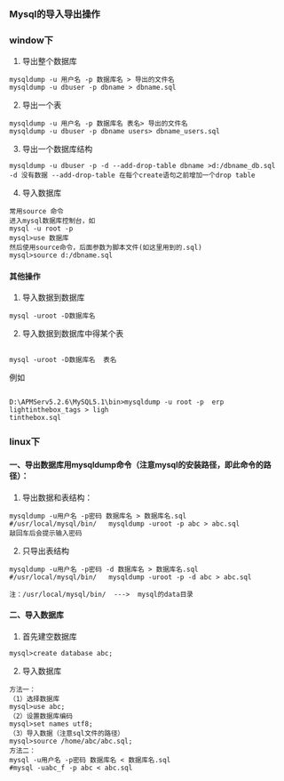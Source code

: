 ### Mysql的导入导出操作


### window下

1. 导出整个数据库
```
mysqldump -u 用户名 -p 数据库名 > 导出的文件名
mysqldump -u dbuser -p dbname > dbname.sql
```

2. 导出一个表
```
mysqldump -u 用户名 -p 数据库名 表名> 导出的文件名
mysqldump -u dbuser -p dbname users> dbname_users.sql
```

3. 导出一个数据库结构
```
mysqldump -u dbuser -p -d --add-drop-table dbname >d:/dbname_db.sql
-d 没有数据 --add-drop-table 在每个create语句之前增加一个drop table
```

4. 导入数据库
```
常用source 命令
进入mysql数据库控制台，如
mysql -u root -p
mysql>use 数据库
然后使用source命令，后面参数为脚本文件(如这里用到的.sql)
mysql>source d:/dbname.sql
```
 

 
#### 其他操作
1. 导入数据到数据库

```
mysql -uroot -D数据库名 
```

2. 导入数据到数据库中得某个表
```

mysql -uroot -D数据库名  表名
```

例如
```

D:\APMServ5.2.6\MySQL5.1\bin>mysqldump -u root -p  erp lightinthebox_tags > ligh
tinthebox.sql
```
 

### linux下

#### 一、导出数据库用mysqldump命令（注意mysql的安装路径，即此命令的路径）：
1. 导出数据和表结构：
```
mysqldump -u用户名 -p密码 数据库名 > 数据库名.sql
#/usr/local/mysql/bin/   mysqldump -uroot -p abc > abc.sql
敲回车后会提示输入密码
```

2. 只导出表结构
```
mysqldump -u用户名 -p密码 -d 数据库名 > 数据库名.sql
#/usr/local/mysql/bin/   mysqldump -uroot -p -d abc > abc.sql

注：/usr/local/mysql/bin/  --->  mysql的data目录
```


#### 二、导入数据库
1. 首先建空数据库
```
mysql>create database abc;
```

2. 导入数据库
```
方法一：
（1）选择数据库
mysql>use abc;
（2）设置数据库编码
mysql>set names utf8;
（3）导入数据（注意sql文件的路径）
mysql>source /home/abc/abc.sql;
方法二：
mysql -u用户名 -p密码 数据库名 < 数据库名.sql
#mysql -uabc_f -p abc < abc.sql
```

 